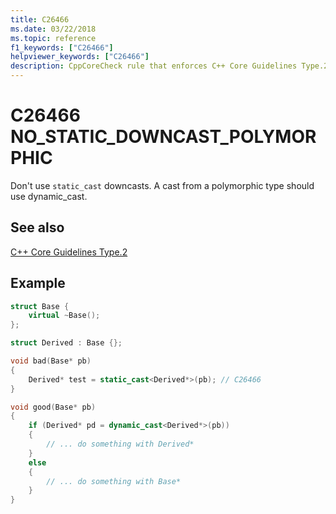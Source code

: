 ```yaml
---
title: C26466
ms.date: 03/22/2018
ms.topic: reference
f1_keywords: ["C26466"]
helpviewer_keywords: ["C26466"]
description: CppCoreCheck rule that enforces C++ Core Guidelines Type.2
---
```

# C26466 NO_STATIC_DOWNCAST_POLYMORPHIC

Don't use `static_cast` downcasts. A cast from a polymorphic type should use dynamic_cast.

## See also

[C++ Core Guidelines Type.2](https://github.com/isocpp/CppCoreGuidelines/blob/master/CppCoreGuidelines.md#Pro-type-downcast)

## Example

```cpp
struct Base {
    virtual ~Base();
};

struct Derived : Base {};

void bad(Base* pb)
{
    Derived* test = static_cast<Derived*>(pb); // C26466
}

void good(Base* pb)
{
    if (Derived* pd = dynamic_cast<Derived*>(pb))
    {
        // ... do something with Derived*
    }
    else
    {
        // ... do something with Base*
    }
}
```
